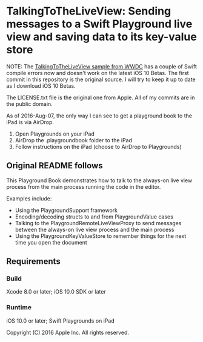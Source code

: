 # TalkingToTheLiveView: Sending messages to a Swift Playground live view and saving data to its key-value store

NOTE: The [TalkingToTheLiveView sample from WWDC](https://developer.apple.com/library/prerelease/content/samplecode/TalkingToTheLiveView/Introduction/Intro.html) has a couple of Swift compile errors now and doesn't work on the latest iOS 10 Betas. The first commit in this repository is the original source. I will try to keep it up to date as I download iOS 10 Betas.

The LICENSE.txt file is the original one from Apple. All of my commits are in the public domain.

As of 2016-Aug-07, the only way I can see to get a playground book to the iPad is via AirDrop.  

1. Open Playgrounds on your iPad 
2. AirDrop the .playgroundbook folder to the iPad
3. Follow instructions on the iPad (choose to AirDrop to Playgrounds)

## Original README follows

This Playground Book demonstrates how to talk to the always-on live view process from the main process running the code in the editor.

Examples include:

  - Using the PlaygroundSupport framework
  - Encoding/decoding structs to and from PlaygroundValue cases
  - Talking to the PlaygroundRemoteLiveViewProxy to send messages between the always-on live view process and the main process
  - Using the PlaygroundKeyValueStore to remember things for the next time you open the document

## Requirements

### Build

Xcode 8.0 or later; iOS 10.0 SDK or later

### Runtime

iOS 10.0 or later; Swift Playgrounds on iPad

Copyright (C) 2016 Apple Inc. All rights reserved.

